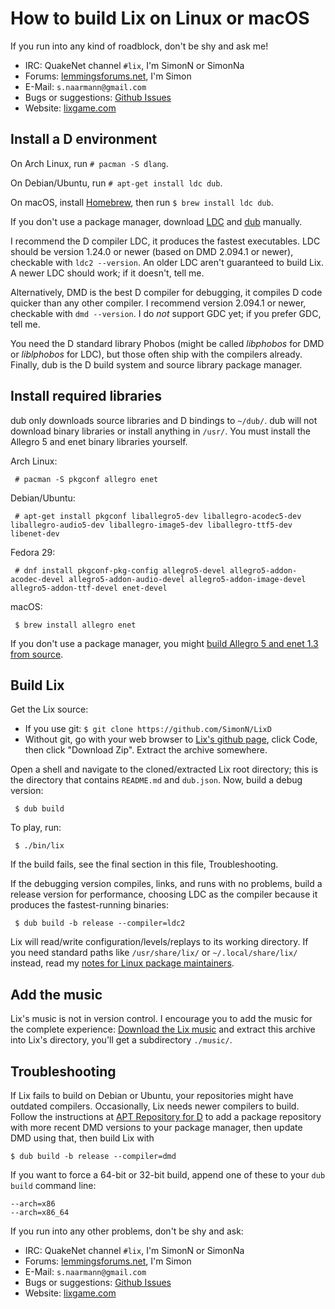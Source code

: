 How to build Lix on Linux or macOS
==================================

If you run into any kind of roadblock, don't be shy and ask me!

* IRC: QuakeNet channel `#lix`, I'm SimonN or SimonNa
* Forums: [lemmingsforums.net](https://www.lemmingsforums.net), I'm Simon
* E-Mail: `s.naarmann@gmail.com`
* Bugs or suggestions: [Github Issues](https://github.com/SimonN/LixD/issues)
* Website: [lixgame.com](http://www.lixgame.com)



Install a D environment
-----------------------

On Arch Linux, run `# pacman -S dlang`.

On Debian/Ubuntu, run `# apt-get install ldc dub`.

On macOS, install [Homebrew](https://brew.sh/), then run
`$ brew install ldc dub`.

If you don't use a package manager, download
[LDC](https://github.com/ldc-developers/ldc/releases) and
[dub](https://code.dlang.org/download) manually.

I recommend the D compiler LDC, it produces the fastest executables.
LDC should be version 1.24.0 or newer (based on DMD 2.094.1 or newer),
checkable with `ldc2 --version`. An older LDC aren't guaranteed to build Lix.
A newer LDC should work; if it doesn't, tell me.

Alternatively, DMD is the best D compiler for debugging, it compiles D code
quicker than any other compiler. I recommend version 2.094.1 or newer,
checkable with `dmd --version`. I do *not* support GDC yet; if you prefer GDC,
tell me.

You need the D standard library Phobos (might be called *libphobos* for DMD
or *liblphobos* for LDC), but those often ship with the compilers already.
Finally, dub is the D build system and source library package manager.



Install required libraries
--------------------------

dub only downloads source libraries and D bindings to `~/dub/`.
dub will not download binary libraries or install anything in `/usr/`.
You must install the Allegro 5 and enet binary libraries yourself.

Arch Linux:

     # pacman -S pkgconf allegro enet

Debian/Ubuntu:

     # apt-get install pkgconf liballegro5-dev liballegro-acodec5-dev liballegro-audio5-dev liballegro-image5-dev liballegro-ttf5-dev libenet-dev

Fedora 29:

     # dnf install pkgconf-pkg-config allegro5-devel allegro5-addon-acodec-devel allegro5-addon-audio-devel allegro5-addon-image-devel allegro5-addon-ttf-devel enet-devel

macOS:

     $ brew install allegro enet

If you don't use a package manager, you might
[build Allegro 5 and enet 1.3 from source](
https://github.com/SimonN/LixD/blob/master/doc/build/a5manual.md).



Build Lix
---------

Get the Lix source:

*   If you use git: `$ git clone https://github.com/SimonN/LixD`
*   Without git, go with your web browser to
    [Lix's github page](https://github.com/SimonN/LixD),
    click Code, then click "Download Zip". Extract the archive somewhere.

Open a shell and navigate to the cloned/extracted Lix root directory;
this is the directory that contains `README.md` and `dub.json`.
Now, build a debug version:

     $ dub build

To play, run:

     $ ./bin/lix

If the build fails, see the final section in this file, Troubleshooting.

If the debugging version compiles, links, and runs with no problems,
build a release version for performance, choosing LDC as the compiler because
it produces the fastest-running binaries:

     $ dub build -b release --compiler=ldc2

Lix will read/write configuration/levels/replays to its
working directory. If you need standard paths like
`/usr/share/lix/` or `~/.local/share/lix/` instead, read my
[notes for Linux package maintainers](
https://raw.githubusercontent.com/SimonN/LixD/master/doc/build/package.txt).



Add the music
-------------

Lix's music is not in version control. I encourage you to
add the music for the complete experience:
[Download the Lix music](http://www.lixgame.com/dow/lix-music.zip)
and extract this archive into Lix's directory,
you'll get a subdirectory `./music/`.



Troubleshooting
---------------

If Lix fails to build on Debian or Ubuntu, your repositories might have
outdated compilers. Occasionally, Lix needs newer compilers to build. Follow
the instructions at [APT Repository for D](https://d-apt.sourceforge.io/)
to add a package repository with more recent DMD versions to your package
manager, then update DMD using that, then build Lix with

    $ dub build -b release --compiler=dmd

If you want to force a 64-bit or 32-bit build, append one of these to your
`dub build` command line:

    --arch=x86
    --arch=x86_64

If you run into any other problems, don't be shy and ask:

* IRC: QuakeNet channel `#lix`, I'm SimonN or SimonNa
* Forums: [lemmingsforums.net](https://www.lemmingsforums.net), I'm Simon
* E-Mail: `s.naarmann@gmail.com`
* Bugs or suggestions: [Github Issues](https://github.com/SimonN/LixD/issues)
* Website: [lixgame.com](http://www.lixgame.com)
